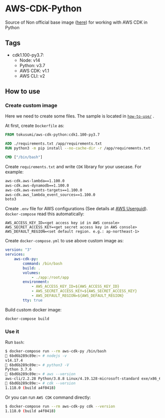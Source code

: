 # AWS-CDK-Python

Source of Non official base image ([here](https://hub.docker.com/r/tokusumi/aws-cdk-python)) for working with AWS CDK in Python

## Tags

- cdk1.100-py3.7:
  - Node: v14
  - Python: v3.7
  - AWS CDK: v1.1
  - AWS CLI: v2

## How to use

### Create custom image

Here we need to create some files. The sample is located in [`how-to-use/`]("./how-to-use") .

At first, create `Dockerfile` as:

```Dockerfile
FROM tokusumi/aws-cdk-python:cdk1.100-py3.7

ADD ./requirements.txt /app/requirements.txt
RUN python3 -m pip install --no-cache-dir -r /app/requirements.txt

CMD ["/bin/bash"]
```

Create `requirements.txt` and write `CDK` library for your usecase. For example:

```txt
aws-cdk.aws-lambda==1.100.0
aws-cdk.aws-dynamodb==1.100.0
aws-cdk.aws-events-targets==1.100.0
aws-cdk.aws_lambda_event_sources==1.100.0
boto3
```

Create `.env` file for AWS configurations (See details at [AWS Userguid](https://docs.aws.amazon.com/IAM/latest/UserGuide/id_credentials_access-keys.html)). `docker-compose` read this automatically:

```env
AWS_ACCESS_KEY_ID=<get access key id in AWS console>
AWS_SECRET_ACCESS_KEY=<get secret access key in AWS console>
AWS_DEFAULT_REGION=<set default region. e.g.: ap-northeast-1>
```

Create `docker-compose.yml` to use above custom image as:

```yaml
version: "3"
services:
    aws-cdk-py:
        command: /bin/bash
        build: .
        volumes:
            - ./app:/root/app
        environment: 
            - AWS_ACCESS_KEY_ID=${AWS_ACCESS_KEY_ID}
            - AWS_SECRET_ACCESS_KEY=${AWS_SECRET_ACCESS_KEY}
            - AWS_DEFAULT_REGION=${AWS_DEFAULT_REGION}
        tty: true
```

Build custom docker image:

```bash
docker-compose build
```

### Use it

Run `bash`:

```bash
$ docker-compose run --rm aws-cdk-py /bin/bash
🐳 6bd6b289c89e:~ # nodejs -v
v14.17.4
🐳 6bd6b289c89e:~ # python3 -V
Python 3.7.6
🐳 6bd6b289c89e:~ # aws --version
aws-cli/2.2.28 Python/3.8.8 Linux/4.19.128-microsoft-standard exe/x86_64.debian.9 prompt/off
🐳 6bd6b289c89e:~ # cdk --version
1.118.0 (build a4f0418)
```

Or you can run `AWS CDK` command directly:

```bash
$ docker-compose run --rm aws-cdk-py cdk --version
1.118.0 (build a4f0418)
```
